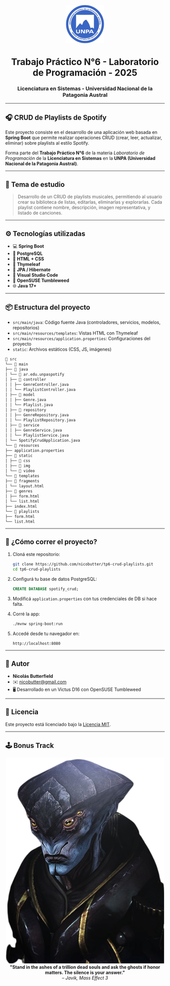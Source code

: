 
<p align="center">
  <img src="img/logo_UNPA.png" alt="Logo UNPA" height="120">
</p>

<h1 align="center">Trabajo Práctico N°6 - Laboratorio de Programación - 2025</h1>
<h3 align="center">Licenciatura en Sistemas - Universidad Nacional de la Patagonia Austral</h3>

---

## 🎧 CRUD de Playlists de Spotify

Este proyecto consiste en el desarrollo de una aplicación web basada en **Spring Boot** que permite realizar operaciones CRUD (crear, leer, actualizar, eliminar) sobre playlists al estilo Spotify.

Forma parte del **Trabajo Práctico N°6** de la materia *Laboratorio de Programación* de la **Licenciatura en Sistemas** en la **UNPA (Universidad Nacional de la Patagonia Austral)**.

---

## 🧠 Tema de estudio

> Desarrollo de un CRUD de playlists musicales, permitiendo al usuario crear su biblioteca de listas, editarlas, eliminarlas y explorarlas. Cada playlist contiene nombre, descripción, imagen representativa, y listado de canciones.

---

## ⚙️ Tecnologías utilizadas

- 💻 **Spring Boot**
- 🐘 **PostgreSQL**
- 🎨 **HTML + CSS**
- 🧠 **Thymeleaf**
- 💾 **JPA / Hibernate**
- 🧰 **Visual Studio Code**
- 🐧 **OpenSUSE Tumbleweed**
- 🌐 **Java 17+**

---

## 📦 Estructura del proyecto

- `src/main/java`: Código fuente Java (controladores, servicios, modelos, repositorios)
- `src/main/resources/templates`: Vistas HTML con Thymeleaf
- `src/main/resources/application.properties`: Configuraciones del proyecto
- `static`: Archivos estáticos (CSS, JS, imágenes)

```
📁 src
└── 📁 main
├── 📁 java
│ └── 📁 ar.edu.unpaspotify
│ ├── 📁 controller
│ │ ├── GenreController.java
│ │ └── PlaylistController.java
│ ├── 📁 model
│ │ ├── Genre.java
│ │ └── Playlist.java
│ ├── 📁 repository
│ │ ├── GenreRepository.java
│ │ └── PlaylistRepository.java
│ ├── 📁 service
│ │ ├── GenreService.java
│ │ └── PlaylistService.java
│ └── SpotifyCrudApplication.java
└── 📁 resources
├── application.properties
├── 📁 static
│ ├── 📁 css
│ ├── 📁 img
│ └── 📁 video
└── 📁 templates
├── 📁 fragments
│ └── layout.html
├── 📁 genres
│ ├── form.html
│ └── list.html
├── index.html
└── 📁 playlists
├── form.html
└── list.html

```
---

## 🚀 ¿Cómo correr el proyecto?

1. Cloná este repositorio:

   ```bash
   git clone https://github.com/nicobutter/tp6-crud-playlists.git
   cd tp6-crud-playlists
   ```

2. Configurá tu base de datos PostgreSQL:

   ```sql
   CREATE DATABASE spotify_crud;
   ```

3. Modificá `application.properties` con tus credenciales de DB si hace falta.

4. Corré la app:

   ```bash
   ./mvnw spring-boot:run
   ```

5. Accedé desde tu navegador en:

   ```
   http://localhost:8080
   ```

---

## 👤 Autor

- **Nicolás Butterfield**
- ✉️ nicobutter@gmail.com
- 🖥️ Desarrollado en un Victus D16 con OpenSUSE Tumbleweed

---

## 📄 Licencia

Este proyecto está licenciado bajo la [Licencia MIT](https://opensource.org/licenses/MIT).

---

## 🕹️ Bonus Track

<p align="center">
  <img src="img/Javik.png" alt="Epic Gamer Quote" width="500"><br>
  <strong>"Stand in the ashes of a trillion dead souls and ask the ghosts if honor matters. The silence is your answer."</strong><br>
  <em>– Javik, Mass Effect 3</em>
</p>
